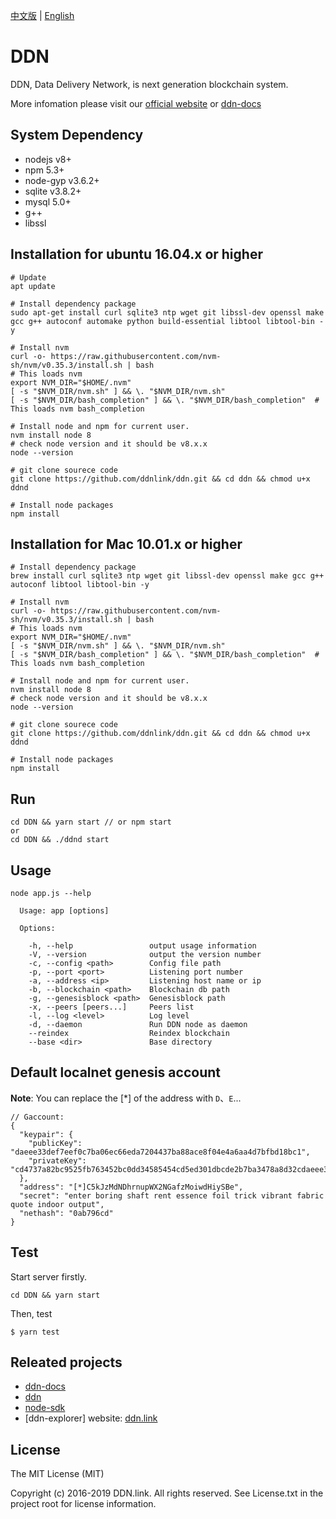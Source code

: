 [中文版](./README-zh-CN.md) | [English](./README.md)

# DDN

DDN, Data Delivery Network, is next generation blockchain system.

More infomation please visit our [official website](https://www.ddn.link) or [ddn-docs](https://github.com/ddnlink/ddn-docs)

## System Dependency

- nodejs v8+
- npm 5.3+
- node-gyp v3.6.2+ 
- sqlite v3.8.2+
- mysql 5.0+
- g++
- libssl

## Installation for ubuntu 16.04.x or higher

```
# Update
apt update

# Install dependency package
sudo apt-get install curl sqlite3 ntp wget git libssl-dev openssl make gcc g++ autoconf automake python build-essential libtool libtool-bin -y

# Install nvm
curl -o- https://raw.githubusercontent.com/nvm-sh/nvm/v0.35.3/install.sh | bash
# This loads nvm
export NVM_DIR="$HOME/.nvm"
[ -s "$NVM_DIR/nvm.sh" ] && \. "$NVM_DIR/nvm.sh" 
[ -s "$NVM_DIR/bash_completion" ] && \. "$NVM_DIR/bash_completion"  # This loads nvm bash_completion

# Install node and npm for current user.
nvm install node 8
# check node version and it should be v8.x.x
node --version

# git clone sourece code
git clone https://github.com/ddnlink/ddn.git && cd ddn && chmod u+x ddnd

# Install node packages
npm install
```

## Installation for Mac 10.01.x or higher

```
# Install dependency package
brew install curl sqlite3 ntp wget git libssl-dev openssl make gcc g++ autoconf libtool libtool-bin -y

# Install nvm
curl -o- https://raw.githubusercontent.com/nvm-sh/nvm/v0.35.3/install.sh | bash
# This loads nvm
export NVM_DIR="$HOME/.nvm"
[ -s "$NVM_DIR/nvm.sh" ] && \. "$NVM_DIR/nvm.sh" 
[ -s "$NVM_DIR/bash_completion" ] && \. "$NVM_DIR/bash_completion"  # This loads nvm bash_completion

# Install node and npm for current user.
nvm install node 8
# check node version and it should be v8.x.x
node --version

# git clone sourece code
git clone https://github.com/ddnlink/ddn.git && cd ddn && chmod u+x ddnd

# Install node packages
npm install
```

## Run 

```
cd DDN && yarn start // or npm start
or
cd DDN && ./ddnd start
```

## Usage

```
node app.js --help

  Usage: app [options]

  Options:

    -h, --help                 output usage information
    -V, --version              output the version number
    -c, --config <path>        Config file path
    -p, --port <port>          Listening port number
    -a, --address <ip>         Listening host name or ip
    -b, --blockchain <path>    Blockchain db path
    -g, --genesisblock <path>  Genesisblock path
    -x, --peers [peers...]     Peers list
    -l, --log <level>          Log level
    -d, --daemon               Run DDN node as daemon
    --reindex                  Reindex blockchain
    --base <dir>               Base directory
```
## Default localnet genesis account

**Note**: You can replace the [*] of the address with `D`、`E`...

```
// Gaccount:
{
  "keypair": {
    "publicKey": "daeee33def7eef0c7ba06ec66eda7204437ba88ace8f04e4a6aa4d7bfbd18bc1",
    "privateKey": "cd4737a82bc9525fb763452bc0dd34585454cd5ed301dbcde2b7ba3478a8d32cdaeee33def7eef0c7ba06ec66eda7204437ba88ace8f04e4a6aa4d7bfbd18bc1"
  },
  "address": "[*]C5kJzMdNDhrnupWX2NGafzMoiwdHiySBe",
  "secret": "enter boring shaft rent essence foil trick vibrant fabric quote indoor output",
  "nethash": "0ab796cd"
}
```

## Test

Start server firstly.
```
cd DDN && yarn start
```

Then, test
```
$ yarn test
```

## Releated projects

- [ddn-docs](https://github.com/ddnlink/ddn-docs)
- [ddn](https://github.com/ddnlink/ddn)
- [node-sdk](https://github.com/ddnlink/node-sdk)
- [ddn-explorer] website: [ddn.link](http://mainnet.ddn.link)

## License

The MIT License (MIT)

Copyright (c) 2016-2019 DDN.link. All rights reserved. See License.txt in the project root for license information.
